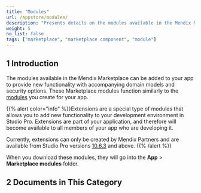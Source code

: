 ```yaml
---
title: "Modules"
url: /appstore/modules/
description: "Presents details on the modules available in the Mendix Marketplace."
weight: 5
no_list: false
tags: ["marketplace", "marketplace component", "module"]
---
```


## 1 Introduction

The modules available in the Mendix Marketplace can be added to your app to provide new functionality with accompanying domain models and security options. These Marketplace modules function similarly to the [modules](/refguide/modules/) you create for your app. 

{{% alert color="info" %}}Extensions are a special type of modules that allows you to add new functionality to your development environment in Studio Pro. Extensions are part of your application, and therefore will become available to all members of your app who are developing it.</br>

Currently, extensions can only be created by Mendix Partners and are available from Studio Pro versions [10.6.3](/releasenotes/studio-pro/10.6/#1063) and above.
{{% /alert %}}

When you download these modules, they will go into the **App** > **Marketplace modules** folder.

## 2 Documents in This Category

